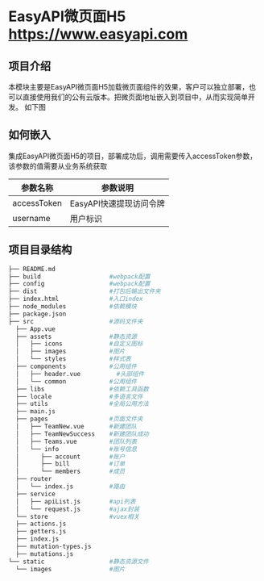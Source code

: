 # EasyAPI微页面H5 https://www.easyapi.com


## 项目介绍

本模块主要是EasyAPI微页面H5加载微页面组件的效果，客户可以独立部署，也可以直接使用我们的公有云版本。把微页面地址嵌入到项目中，从而实现简单开发。
如下图


## 如何嵌入

集成EasyAPI微页面H5的项目，部署成功后，调用需要传入accessToken参数，该参数的值需要从业务系统获取

|  参数名称   | 参数说明  |
|  ----  | ----  |
| accessToken  | EasyAPI快速提现访问令牌 |
| username  | 用户标识 |

## 项目目录结构

``` bash
├── README.md
├── build                   #webpack配置
├── config                  #webpack配置
├── dist                    #打包后输出文件夹
├── index.html              #入口index
├── node_modules            #依赖模块
├── package.json
├── src                     #源码文件夹
  ├── App.vue              
  ├── assets                #静态资源
  │   ├── icons             #自定义图标
  │   ├── images            #图片
  │   └── styles            #样式表
  ├── components            #公用组件
  │   ├── header.vue          #头部组件
  │   └── common            #公用组件
  ├── libs                  #依赖工具函数
  ├── locale                #多语言文件
  ├── utils                 #全局公用方法  
  ├── main.js              
  ├── pages                 #页面文件夹
  │   ├── TeamNew.vue       #新建团队
  │   ├── TeamNewSuccess    #新建团队成功
  │   ├── Teams.vue         #团队列表
  │   └── info              #账号信息         
  │      ├── account        #账户
  │      ├── bill           #订单
  │      └── members        #成员
  ├── router             
  │   └── index.js          #路由
  ├── service
  │   ├── apiList.js        #api列表
  │   └── request.js        #ajax封装
  └── store                 #vuex相关
  ├── actions.js
  ├── getters.js
  ├── index.js
  ├── mutation-types.js
  ├── mutations.js
└── static                  #静态资源文件
  └── images                #图片

```
